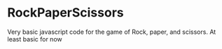 # RockPaperScissors
Very basic javascript code for the game of Rock, paper, and scissors. At least basic for now
